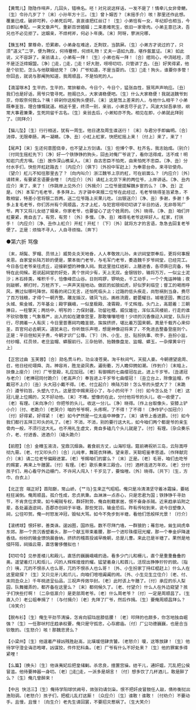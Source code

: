 <!-- { "loadSidebar": true } -->
    【黄莺儿】隐隐作啼声，几回头，错唤名。呸！对兄说这样话，一发不是了！情牵儿女非骨鲠。〔生〕令孙几岁了？〔末〕小孙年方十三。〔生〕曾卜姻否？〔末摇手介〕咳！那里还作此想。覆巢已成，破卵可矜，小弟死后呵，哀哀谁把红丝订！〔生〕小弟恰有一女，年纪却也相当，今日即以奉配。一来文章声气，重新百世婚姻；二来患难死生，依旧一家骨肉。小弟主意已决，吾兄也不必见拒了。这姻亲，不烦柯斧，何必卜年庚。〔末〕阿呀，蓼洲兄哪，

    【簇玉林】蒙尊命，恐累卿。小弟身在难途，乏荆钗，当鹊屏。〔生〕小弟方才说过的了，只须“道义”二字，便为聘仪，何待蹇修，何烦礼物！丈夫一语如九鼎，堪作氤氲证。〔末〕如此说，义不容辞了。亲翁请上，小弟有一拜！〔生〕小弟也有一拜！〔合〕绾同心，中流砥柱，须不是泛泛缔姻盟。〔净〕走，走，走！好大胆，唠唠叨叨，只管讲了去。〔丑〕好笑得紧，他是个钦犯，怎么与他联姻结党？〔净〕厂爷知道，不是当耍的。〔生〕走！狗头，谁要你多管！你回去，就说与那阉狗知道，我周顺昌，不是怕死的人。

    【滴溜啄木】生平的，生平的，常拚躯命。今日个，今日个，猛张血性，狠骂声声响应。〔丑〕我们也是好话，周爷只管寻死。担阁已久，大家请稳便吧。〔生〕什么大家稳便！我就送魏爷到京，你取奈何我么？咦！碎剁你这般狗头便好。〔末〕这是驾上差来的人，与他什么相干？小弟既奉圣旨，理合慷慨就道。相送千里，终须一别，亲翁，小弟言尽于此了。风波大狱吾承领，纲常大事君兼秉，生死同留千古名。〔生〕亲翁去后，小弟知亦不免。相见在即，小弟就此拜别了。〔同拜介〕

    【猫儿坠】〔生〕行行相送，犹有一周生。他日逮及周生谁送行！〔末〕与君分手即幽明。〔合〕消停，无限牵肠，再一凝睛。〔净、丑〕小舡上舡家，快把舡摇上来！〔付上〕来了，来了！

    【尾声】〔末〕生还何意图侥幸，也不望上方剑请。〔生〕但博个李、杜齐名，我志始成。〔别介〕〔付同生摇舡先下〕〔净〕好一个铁铮铮的狗头，回去对俺厂爷说了，看你活得成，活不成！明知岩穴虎方嗔。〔丑〕故作深山樵采人。〔末〕自古忠臣不怕死，由来怕死不忠臣。〔净、丑〕分付水手们，快些开舡赶路去！〔内应介〕〔俱下〕〔外扮中军赶上〕为奉恩台命，来寻钦使舟。〔望介〕舡儿不知往那里去了？〔向内叫介〕浙江魏爷上京的舡，可在前面么？〔内应介〕〔外〕请转来，有要紧言语要会哩！〔内应介〕〔外〕请舡上北京下来的两位爷，上岸讲话。〔净、丑内应介〕来了，来了！〔作跳岸上见外介〕〔外揖介〕二位爷是提解魏乡宦的么？〔净、丑〕正是。〔外〕本军门毛老爷，多多拜上。方才驿中来报二位爷在此经过，毛老爷晓得圣旨紧急，不敢相留，特差小官将银二百两，送二位爷路上买果儿吃。〔出银送介〕〔净、丑〕多谢，多谢！多多上复毛老爷，你们苏州有个周顺昌，方才上舡，与犯官唠唠叨叨讲了半日的话，无非辱骂厂爷。两下又将儿女结了姻亲，你家老爷，也要留心了这个姓周的。〔外〕晓得。〔净、丑〕咱们开舡要紧，竟自去了。有劳，有劳！〔外〕多慢。〔净、丑〕难得毛老爷这样好人。舡家，打扶手！〔内应介〕〔净、丑作上舡介〕开舡！开舡！〔下〕〔外〕就将方才的言语，急急去回复老爷便了。正是：烦恼不寻人，人自寻烦恼。〔奔下〕

●第六折  骂像

    〔末，胡髯、罗帽、员领上〕威势炎炎天地昏，人人孝敬效儿孙。未识祠堂崇奉后，更将何事报亲恩。自家堂长陆万龄的便是，蒙本衙门老爷，与毛军门老爷，委造魏千岁爷祠堂，已经完工。今日各位老爷亲往虎丘，迎接新塑的神像入祠。我这里挂红结彩，上膳进香，各项俱已完备，特特在此伺候。若说起祠堂的好处，真个世间少有，天上无双。金银钱钞，输将万万，一似尘土泥沙；木石砖类，堆积千千，恰像峰峦山谷。日则鸣锣，锣响处，千工动手，一个个鬼运神输；夜则敲梆，梆打时，万桩齐下，一声声天摇地动。做匠的如狼如虎，好似罗刹临空；督工的喝雨呼风，赛过似哪吒降世。观看的闭口无言，还怕死临头上；过路的低头疾走，尚愁祸到当身。费尽了百万钱粮，才得个一朝齐整。雕龙插汉，镂凤飞云。画栋流霞，碧甍耀日。城墙坚固，赛过石头城、紫金城，万年基业；殿宇巍峨，一似皇极殿、凌霄殿，千丈辉煌。头门上，高题着：三朝捧日，一柱擎天；两坊中，明写的：力保封疆，功留社稷。威仪雄壮，浑似五凤楼前，行走的谁不钦钦敬敬；气象尊严，出入的如在建章宫里，那敢嚷嚷喧喧！少顷的沉香像迎入祠堂，队队行行，尽拥着一人有庆；今日里普惠祠均瞻圣貌，挨挨挤挤，堪比着万国来朝。真是千载齐心来仰圣，百官何必去朝天。道犹未已，你听鼓乐声喧，想是神像迎将来了，不免进去整备登座则个。正是：平日但知天子贵，今朝才识厂公尊。〔下〕〔外、小生、旦、贴扮执事、吹手，丑扮小监，付纱帽、红员领，老旦监帽、蟒服前行。三杂抬轿、抬魏像盘龙、监帽、蟒玉，一杂撑黄伞行上〕

    【正宫过曲 玉芙蓉】〔合〕勋名贯斗杓，功业凌苍昊。洵千秋间气，天挺人豪。今朝德望逾周、召，他日经纶翊舜、尧。神容肖，胜龙姿凤表。遍街衢，万人瞻仰拥如潮。〔作到介〕〔末暗上，扶像上座介〕〔付〕厂爷登殿，礼应加冠。〔老〕有御赐的七曲缨冠在此，进上千岁爷。〔丑递冠与老介〕〔老捧冠同付跪介〕〔老高声介〕奉旨进上千岁爷七曲缨冠！〔丑立台上，除像监帽，作戴冠不上介〕〔丑〕头大冠小戴不得。〔老、付立起介〕唤陆万龄！怎么爷的头塑大了？〔末跪介〕遵爷钧旨，头塑九寸九，这是宫中赐来冠小了，与小的何干？〔付〕如今怎么处？〔老〕这冠儿是上位赐的，又不好动他。〔末〕不难。塑像的在此，分付他将爷的头儿，收一收便了。〔老〕有理。〔末向净介〕你把爷的头儿，收这一分儿。〔净〕晓得。〔作上台取像头，安膝上铲小介〕〔付、老跪介〕〔老哭介〕咱的爷爷啊，头疼啊，了不得！了不得！〔净作铲小加冠介〕〔付〕好得紧，好得紧！〔老〕如今俨然是一位太庙中神像了。〔末〕请爷上香进爵。〔付〕如今我们都行五拜三叩头的礼了。〔老〕不消，不消，别的要行这大礼，如今咱们两个都是爷的亲生骨肉一般，不须行这大礼。也不用礼生虚文，竟自多磕几个头儿就是了。〔付〕有理。〔杂众奏乐介，老、付进香、进酒介〕〔磕头跪介〕

    【前腔】〔合〕金樽玉液浇，宝鼎沉烟袅。着食前方丈，山海珍瑶。筵前祷祝祈三岛，云际嵩呼彻九霄。〔老、付又叩头介〕〔合〕儿纯孝，舞斑衣拜祷。望亲恩，天聪昭鉴孝思遥。〔作拜献完介〕〔末〕请二位老爷偏殿进宴。〔老〕爷赐咱们的宴么？〔末〕正是。〔老〕毛哥，咱们去吃爷的赐宴，再来上午膳罢。〔付〕有理。〔老〕歌乐奏来三殿合。〔付〕酒杯连进万年欢。〔老〕分付孩子们，用心看守外边栅门，不许闲人闯入！千岁见了，要恼哩。〔外〕晓得。〔共下〕〔生，方巾、白衣上〕

    【北正宫 端正好】首阳巅，常山峤，{艹马}生来正气昭昭。俺只是冷清清坚守着冰霜操，要砥柱狂澜倒。俺周顺昌，孤介性成，忠贞夙秉。血淋淋一点赤心，只是忠君为国；铁铮铮千寻劲节，不肯贪位求荣。如今阉贼专权，群奸附势，俺自削籍家居，恨不奋身杀贼。近来趋承谄附之辈，各处遍造逆祠，吾郡亦创祠于半塘。那些党羽，输金恐后。昨有传帖到来，说今日塑像入祠，公往叩贺。俺一时怒发冲冠，毁帖大骂。如今不免步到半塘，看他们恁般样光景！〔行介〕

    【滚绣球】恨奸邪，善类诛。逞凶图，国祚摇。数不尽拜门墙，一群狼豹；蓦忽地，耸生祠虎阜东郊。那一个贡沉香塑着头，那一个献玉带束着腰，那一个进珍珠缨冠光耀，那一个奉金炉降速香烧。纷纷的输金馈饷晨昏纳，挤挤的稽首投诚早晚朝，总是儿曹。来此已是半塘了。果然是地侵阡陌，祠插云霄，直恁奢侈僭拟也！

    【叨叨令】见参差楼儿和殿儿，直恁的巍巍峨峨的造。看多少门儿和栅儿，直个是重重叠叠的奥。遥望着灯儿和炬儿，闪的人辉辉煌煌的耀。猛望着身儿和首儿，活现出狰狰狞狞的貌。〔指介〕咦，兀的不恨杀人也么哥，兀的不恨杀人也么哥！〔外、小生扮家丁持红棍赶上〕什么人在这里窥探？〔生〕又只见牙儿和爪儿，向咱们喧喧阗阗的闹。〔外、小生见生立住介〕〔老、付、末同丑众上〕千年桃进呈仙品，三祝声传效华封。〔老〕此时该上午膳了。〔付〕承应的乐人梨园，队舞撮弄的，都齐备在这里么？〔末〕都伺候久了。〔老、付望介〕什么人在外边窥望？孩子们快些打啊！〔二杂低禀介〕是吏部周老爷。〔老〕什么周老爷？〔付〕一定是周顺昌了。〔生直入介〕老公祖奉揖了！〔与付揖介〕〔老〕先拜了厂爷，然后作揖。〔生〕要俺周顺昌拜么？〔冷笑介〕

    【脱布衫】〔生〕俺生平劲节清操，怎肯向貂珰屈膝低腰！〔老〕叩拜的也颇多，你怎地独自崛强？〔生〕一任那吠村庄趋承权要，俺只是守孤忠，心存廊庙。〔付〕厂公功德巍巍，也是合当钦敬的。〔生怒介〕咳！那魏忠贤么？

    【小梁州】〔生〕他逞着产禄凶残胜赵高，比璜瑗倍肆贪饕。〔老怒介〕嗄，这等放肆！〔生〕他待学守澄全诲恣咆哮，凶谋狡，件件犯科条。〔老〕厂爷有什么不好处来？〔生〕他的罪案多得紧哩！

    【么篇】〔换头〕〔生〕他诛夷妃后把皇储剿。杀忠良，擅置宫操。结干儿，通奸媪，兀乱把公侯冒滥。他待要神器一身叨。〔老〕走走，一派多是胡言！〔付〕想多饮了几杯酒儿，敢是醉了么？〔生〕俺几曾醉来！

    【中吕 快活三】〔生〕俺待学阳球伏阙号，效张钧请剑枭。恨不把奸皮冒鼓任人敲，倩祢衡挝出渔阳调。〔老怒介〕孩子们，把棍儿乱打这厮！〔众应介〕〔生〕谁敢！谁敢！〔付劝介〕不要动手。且慢，且慢！〔向生介〕老先生请回罢，不要招灾惹祸了。〔生大笑介〕

